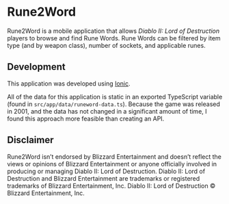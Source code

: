 # Rune2Word

Rune2Word is a mobile application that allows *Diablo II: Lord of Destruction* players to browse and find Rune Words. Rune Words can be filtered by item type (and by weapon class), number of sockets, and applicable runes.

## Development

This application was developed using [Ionic](https://ionicframework.com/).

All of the data for this application is static in an exported TypeScript variable (found in `src/app/data/runeword-data.ts`). Because the game was released in 2001, and the data has not changed in a significant amount of time, I found this approach more feasible than creating an API.

## Disclaimer

Rune2Word isn’t endorsed by Blizzard Entertainment and doesn’t reflect the views or opinions of Blizzard Entertainment or anyone officially involved in producing or managing Diablo II: Lord of Destruction. Diablo II: Lord of Destruction and Blizzard Entertainment are trademarks or registered trademarks of Blizzard Entertainment, Inc. Diablo II: Lord of Destruction © Blizzard Entertainment, Inc.
